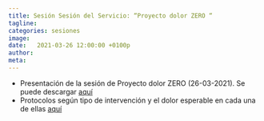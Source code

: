 ```yaml
---
title: Sesión Sesión del Servicio: “Proyecto dolor ZERO “
tagline: 
categories: sesiones
image: 
date:   2021-03-26 12:00:00 +0100p
author: 
meta: 
---
```


  * Presentación de la sesión de Proyecto dolor ZERO (26-03-2021). Se puede descargar [aquí](https://drive.google.com/file/d/1Tsyp1Q3DvXJVOSMjXnSxTz4Lb4lzpXQN/view?usp=sharing)
  * Protocolos según tipo de intervención y el dolor esperable en cada una de ellas [aquí](https://drive.google.com/file/d/13mE-MzI8xPDjQowKYYPtPlLaqZB9Rgb2/view?usp=sharing)

<!--more-->
